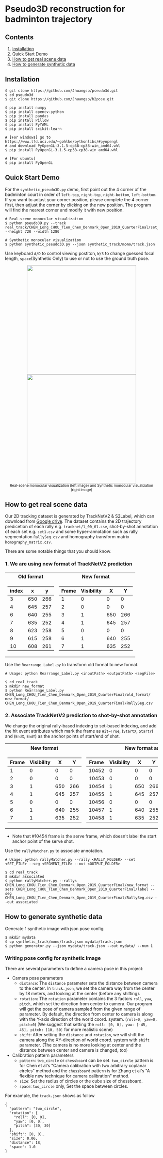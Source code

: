 # Pseudo3D reconstruction for badminton trajectory

## Contents
1. [Installation](#Installation)
2. [Quick Start Demo](#Quick-Start-Demo)
3. [How to get real scene data](#How-to-get-real-scene-data)
4. [How to generate synthetic data](#How-to-generate-synthetic-data)

## Installation
```
$ git clone https://github.com/Jhuangsp/pseudo3d.git
$ cd pseudo3d
$ git clone https://github.com/Jhuangsp/h2pose.git

$ pip install numpy
$ pip install opencv-python
$ pip install pandas
$ pip install Pillow
$ pip install PyYAML
$ pip install scikit-learn

# [For windows] go to https://www.lfd.uci.edu/~gohlke/pythonlibs/#pyopengl
# and download PyOpenGL-3.1.5-cp38-cp38-win_amd64.whl
$ pip install PyOpenGL-3.1.5-cp38-cp38-win_amd64.whl

# [For ubuntu]
$ pip install PyOpenGL
```

## Quick Start Demo
For the `synthetic_pseudo3D.py` demo, first point out the 4 corner of the badminton court in order of `left-top`, `right-top`, `right-bottom`, `left-bottom`.
If you want to adjust your corner position, please complete the 4 corner first, then adjust the corner by clicking on the new position. 
The program will find the nearest corner and modify it with new position.
```
# Real-scene monocular visualization
$ python pseudo3D.py --track real_track/CHEN_Long_CHOU_Tien_Chen_Denmark_Open_2019_QuarterFinal/set_1_00_01.csv --height 720 --width 1280

# Synthetic monocular visualization
$ python synthetic_pseudo3D.py --json synthetic_track/mono/track.json
```

Use keyboard `A/D` to control viewing postiton, `W/S` to change guessed focal length, `space`(Synthetic Only) to use or not to use the ground truth pose.

<p align="center">
    <img src="https://i.imgur.com/cFVc1uS.png", width="360">
    <img src="https://i.imgur.com/81OtyOs.png", width="360">
    <br>
    <sup>Real-scene monocular visualization (left image) and Synthetic monocular visualization (right image)</sup>
</p>

## How to get real scene data
Our 2D tracking dataset is generated by TrackNetV2 & S2Label, which can download from [Google drive](TODO).
The dataset contains the 2D trajectory predicetion of each rally e.g. `tracknet/1_00_01.csv`, shot-by-shot annotation of each set e.g. `set1.csv` and some hyper-annotation such as rally segmentation `RallySeg.csv` and homography transform matrix `homography_matrix.csv`.


There are some notable things that you should know:
### 1. We are using new format of TrackNetV2 prediction
<table>
<tr><th>Old format </th><th>New format</th></tr>
<tr><td>

| index |   x   |   y   |
| ----- | ----- | ----- |
|   3   |  650  |  266  |
|   4   |  645  |  257  |
|   6   |  640  |  255  |
|   7   |  635  |  252  |
|   8   |  623  |  258  |
|   9   |  615  |  258  |
|  10   |  608  |  261  |

</td><td>

| Frame |   Visibility   |   X   |   Y   |
| ----- | ----- | ----- | ----- |
|   1   |   0   |   0   |   0   |
|   2   |   0   |   0   |   0   |
|   3   |   1   |  650  |  266  |
|   4   |   1   |  645  |  257  |
|   5   |   0   |   0   |   0   |
|   6   |   1   |  640  |  255  |
|   7   |   1   |  635  |  252  |

</td></tr> </table>

Use the `Rearrange_Label.py` to transform old format to new format.
```
# Usage: python Rearrange_Label.py <inputPath> <outputPath> <segFile>

$ cd real_track
$ mkdir new_format
$ python Rearrange_Label.py CHEN_Long_CHOU_Tien_Chen_Denmark_Open_2019_QuarterFinal/old_format/ new_format/ CHEN_Long_CHOU_Tien_Chen_Denmark_Open_2019_QuarterFinal/RallySeg.csv
```

### 2. Associate TrackNetV2 prediction to shot-by-shot annotation
We change the original rally-based indexing to set-based indexing, and add the hit event attributes which mark the frame as `Hit=True`, (`StartX`, `StartY`) and (`EndX`, `EndY`) as the anchor points of start/end of shot.
<table>
<tr><th>New format </th><th>New format associate with S2 annotation</th></tr>
<tr><td>

| Frame |   Visibility   |   X   |   Y   |
| ----- | ----- | ----- | ----- |
|   1   |   0   |   0   |   0   |
|   2   |   0   |   0   |   0   |
|   3   |   1   |  650  |  266  |
|   4   |   1   |  645  |  257  |
|   5   |   0   |   0   |   0   |
|   6   |   1   |  640  |  255  |
|   7   |   1   |  635  |  252  |

</td><td>

| Frame |   Visibility   |   X   |   Y   | Hit | StartX | StartY | EndX | EndY |
| ----- | ----- | ----- | ----- | ----- | ----- | ----- | ----- | ----- |
| 10452 |   0   |   0   |   0   | False | (None) | (None) | (None) | (None) |
| 10453 |   0   |   0   |   0   | False | (None) | (None) | (None) | (None) |
| 10454 |   1   |  650  |  266  | True | (None) | (None) | 568.0 | 328.0 |
| 10455 |   1   |  645  |  257  | False | (None) | (None) | (None) | (None) |
| 10456 |   0   |   0   |   0   | False | (None) | (None) | (None) | (None) |
| 10457 |   1   |  640  |  255  | False | (None) | (None) | (None) | (None) |
| 10458 |   1   |  635  |  252  | True | 568.0 | 328.0 | 828.0 | 580.0 |
</td></tr> </table>

 - Note that #10454 frame is the serve frame, which doesn't label the start anchor point of the serve shot.

Use the `rallyMatcher.py` to associate annotation.
```
# Usage: python rallyMatcher.py --rally <RALLY_FOLDER> --set <SET_FILE> --seg <SEGMENT_FILE> --out <OUTPUT_FOLDER>

$ cd real_track
$ mkdir associated
$ python rallyMatcher.py --rallys CHEN_Long_CHOU_Tien_Chen_Denmark_Open_2019_QuarterFinal/new_format --sets CHEN_Long_CHOU_Tien_Chen_Denmark_Open_2019_QuarterFinal/label --seg CHEN_Long_CHOU_Tien_Chen_Denmark_Open_2019_QuarterFinal/RallySeg.csv --out associated
```

## How to generate synthetic data
Generate 1 synthetic image with json pose config
```
$ mkdir mydata
$ cp synthetic_track/mono/track.json mydata/track.json
$ python generator.py --json mydata/track.json --out mydata/ --num 1
```

### Writing pose config for synthetic image
There are several parameters to define a camera pose in this project:
 - Camera pose parameters
    - `distance`: The `distance` parameter sets the distance between camera to the center. 
In `track.json`, we set the camera way from the center by 18 meters, and looking at the center (before any shifting).
    - `rotation`: The `rotation` parameter contains the 3 factors `roll`, `yaw`, `pitch`, which set the direction from center to camera.
Our program will get the pose of camera sampled from the given range of parameter.
By default, the direction from center to camera is along with the Y-axis direction of the world coord. system. (`roll=0, yaw=0, pitch=0`) 
(We suggest that setting the `roll: [0, 0], yaw: [-45, 45], pitch: [10, 50]` for more realistic scene)
    - `shift`: After setting the `distance` and `rotation`, we will shift the camera along the XY-direction of world coord. system with `shift` parameter.
(The camera is no more looking at center and the distance between center and camera is changed, too)
 - Calibration pattern parameters
    - `pattern`: `two_circle` or `chessboard` can be set. `two_circle` pattern is for Chen et al's "Camera calibration with two arbitrary coplanar circles" method and the `chessboard` pattern is for Zhang et al's "A flexible new technique for camera calibration" method.
    - `size`: Set the radius of circles or the cube size of chessboard.
    - `space`: `two_circle` only, Set the space between circles.

For example, the `track.json` shows as follow
```
{
  "pattern": "two_circle",
  "rotation": {
    "roll": [0, 0],
    "yaw": [0, 0],
    "pitch": [30, 30]
  },
  "shift": [0, 0],
  "size": 0.06,
  "distance": 18,
  "space": 1.0
}
```